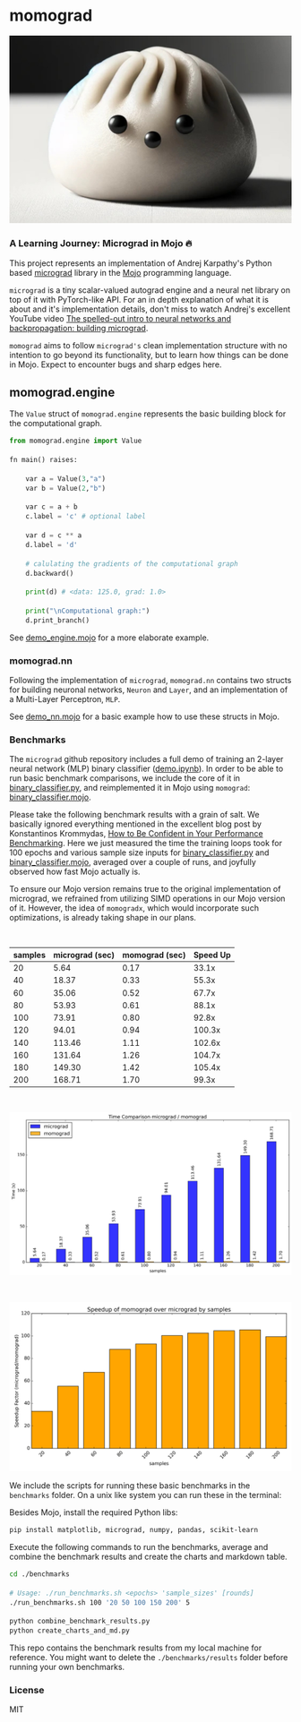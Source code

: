 # momograd

![''](/imgs/momograd.jpg)

### A Learning Journey: Micrograd in Mojo 🔥

This project represents an implementation of Andrej Karpathy's  Python based [micrograd](https://github.com/karpathy/micrograd) library in the [Mojo](https://docs.modular.com/mojo) programming language.

`micrograd` is a tiny scalar-valued autograd engine and a neural net library on top of it with PyTorch-like API. For an in depth explanation of what it is about and it's implementation details, don't miss to watch Andrej's excellent YouTube video [The spelled-out intro to neural networks and backpropagation: building micrograd](https://www.youtube.com/watch?v=VMj-3S1tku0).

 `momograd` aims to follow `micrograd's` clean implementation structure with no intention to go beyond its functionality, but to learn how things can be done in Mojo. Expect to encounter bugs and sharp edges here.

## momograd.engine

The `Value` struct of `momograd.engine` represents the basic building block for the computational graph.

``` python
from momograd.engine import Value

fn main() raises:

    var a = Value(3,"a")
    var b = Value(2,"b")
    
    var c = a + b
    c.label = 'c' # optional label 

    var d = c ** a
    d.label = 'd'

    # calulating the gradients of the computational graph
    d.backward()

    print(d) # <data: 125.0, grad: 1.0>

    print("\nComputational graph:")
    d.print_branch() 
```

See [demo_engine.mojo](https://github.com/dorjeduck/momograd/blob/main/demo_engine.mojo) for a more elaborate example.

### momograd.nn

Following the implementation of `micrograd`, `momograd.nn` contains two structs for building neuronal networks, `Neuron` and `Layer`, and an implementation of a Multi-Layer Perceptron, `MLP`.

See [demo_nn.mojo](https://github.com/dorjeduck/momograd/blob/main/demo_nn.mojo) for a basic example how to use these structs in Mojo.

### Benchmarks

The `micrograd` github repository includes a full demo of training an 2-layer neural network (MLP) binary classifier
([demo.ipynb](https://github.com/karpathy/micrograd/blob/master/demo.ipynb)). In order to be able to run basic benchmark comparisons, we include the core of it in [binary_classifier.py](https://github.com/dorjeduck/momograd/blob/main/binary_classifier.py), and reimplemented it in Mojo using `momograd`: [binary_classifier.mojo](https://github.com/dorjeduck/momograd/blob/main/binary_classifier.mojo).

Please take the following benchmark results with a grain of salt. We basically ignored everything mentioned in the excellent blog post by Konstantinos Krommydas, [How to Be Confident in Your Performance Benchmarking](https://www.modular.com/blog/how-to-be-confident-in-your-performance-benchmarking). Here we just measured the time the training loops took for 100 epochs and various sample size inputs for [binary_classifier.py](https://github.com/dorjeduck/momograd/blob/main/binary_classifier.py) and [binary_classifier.mojo](https://github.com/dorjeduck/momograd/blob/main/binary_classifier.mojo), averaged over a couple of runs, and joyfully observed how fast Mojo actually is.

To ensure our Mojo version remains true to the original implementation of micrograd, we refrained from utilizing SIMD operations in our Mojo version of it. However, the idea of `momogradx`, which would incorporate such optimizations, is already taking shape in our plans.

&nbsp;

<div align="center">

| samples | micrograd (sec) | momograd (sec) | Speed Up |
|---------|---------------------------|-----------------------|----------|
| 20 | 5.64 | 0.17 | 33.1x |
| 40 | 18.37 | 0.33 | 55.3x |
| 60 | 35.06 | 0.52 | 67.7x |
| 80 | 53.93 | 0.61 | 88.1x |
| 100 | 73.91 | 0.80 | 92.8x |
| 120 | 94.01 | 0.94 | 100.3x |
| 140 | 113.46 | 1.11 | 102.6x |
| 160 | 131.64 | 1.26 | 104.7x |
| 180 | 149.30 | 1.42 | 105.4x |
| 200 | 168.71 | 1.70 | 99.3x |

&nbsp;

![''](/imgs/chart_time_comparison.png)

&nbsp;

![''](/imgs/chart_speedup_comparison.png)

</div>

We include the scripts for running these basic benchmarks in the `benchmarks` folder. On a unix like system you can run these in the terminal:

Besides Mojo, install the required Python libs:

```bash
pip install matplotlib, micrograd, numpy, pandas, scikit-learn
```

Execute the following commands to run the benchmarks, average and combine the benchmark results and create the charts and markdown table.

``` bash
cd ./benchmarks

# Usage: ./run_benchmarks.sh <epochs> 'sample_sizes' [rounds]
./run_benchmarks.sh 100 '20 50 100 150 200' 5

python combine_benchmark_results.py
python create_charts_and_md.py
```

This repo contains the benchmark results from my local machine for reference. You might want to delete the `./benchmarks/results` folder before running your own benchmarks.

### License

MIT

